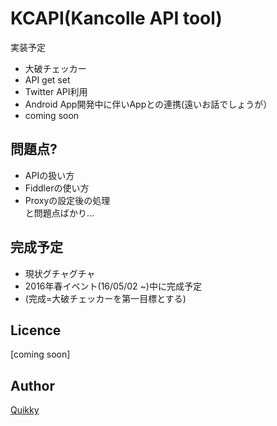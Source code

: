 KCAPI(Kancolle API tool)
====

実装予定
* 大破チェッカー
* API get set
* Twitter API利用
* Android App開発中に伴いAppとの連携(遠いお話でしょうが）
* coming soon

## 問題点?
* APIの扱い方
* Fiddlerの使い方
* Proxyの設定後の処理
<br>と問題点ばかり…

## 完成予定
* 現状グチャグチャ
* 2016年春イベント(16/05/02 ~)中に完成予定
* (完成=大破チェッカーを第一目標とする)


## Licence

[coming soon]

## Author

[Quikky](https://github.com/quikky)
